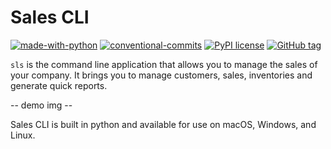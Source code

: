 # Sales CLI

<!-- GitHub Badges -->
[![made-with-python](https://img.shields.io/badge/Made%20with-Python-1f425f.svg)](https://www.python.org/)
[![conventional-commits](https://img.shields.io/badge/Conventional%20Commits-1.0.0-yellow.svg)](https://www.conventionalcommits.org/en/v1.0.0/)
[![PyPI license](https://img.shields.io/pypi/l/ansicolortags.svg)](https://pypi.python.org/pypi/ansicolortags/)
[![GitHub tag](https://img.shields.io/github/tag/Naereen/StrapDown.js.svg)](https://GitHub.com/Naereen/StrapDown.js/tags/)


`sls` is the command line application that allows you to manage the sales of your company. It brings you to manage customers, sales, inventories and generate quick reports.

-- demo img --

Sales CLI is built in python and available for use on macOS, Windows, and Linux.
